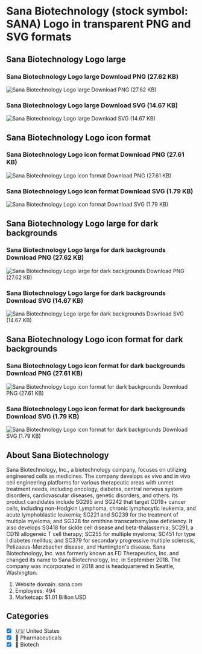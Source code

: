# Sana Biotechnology (stock symbol: SANA) Logo in transparent PNG and SVG formats

## Sana Biotechnology Logo large

### Sana Biotechnology Logo large Download PNG (27.62 KB)

![Sana Biotechnology Logo large Download PNG (27.62 KB)](/img/orig/SANA_BIG-f5a5c3a4.png)

### Sana Biotechnology Logo large Download SVG (14.67 KB)

![Sana Biotechnology Logo large Download SVG (14.67 KB)](/img/orig/SANA_BIG-719caf55.svg)

## Sana Biotechnology Logo icon format

### Sana Biotechnology Logo icon format Download PNG (27.61 KB)

![Sana Biotechnology Logo icon format Download PNG (27.61 KB)](/img/orig/SANA-2da1fc39.png)

### Sana Biotechnology Logo icon format Download SVG (1.79 KB)

![Sana Biotechnology Logo icon format Download SVG (1.79 KB)](/img/orig/SANA-87a2b402.svg)

## Sana Biotechnology Logo large for dark backgrounds

### Sana Biotechnology Logo large for dark backgrounds Download PNG (27.62 KB)

![Sana Biotechnology Logo large for dark backgrounds Download PNG (27.62 KB)](/img/orig/SANA_BIG.D-eec3a944.png)

### Sana Biotechnology Logo large for dark backgrounds Download SVG (14.67 KB)

![Sana Biotechnology Logo large for dark backgrounds Download SVG (14.67 KB)](/img/orig/SANA_BIG.D-ca0b07f1.svg)

## Sana Biotechnology Logo icon format for dark backgrounds

### Sana Biotechnology Logo icon format for dark backgrounds Download PNG (27.61 KB)

![Sana Biotechnology Logo icon format for dark backgrounds Download PNG (27.61 KB)](/img/orig/SANA.D-c0a25894.png)

### Sana Biotechnology Logo icon format for dark backgrounds Download SVG (1.79 KB)

![Sana Biotechnology Logo icon format for dark backgrounds Download SVG (1.79 KB)](/img/orig/SANA.D-1556851b.svg)

## About Sana Biotechnology

Sana Biotechnology, Inc., a biotechnology company, focuses on utilizing engineered cells as medicines. The company develops ex vivo and in vivo cell engineering platforms for various therapeutic areas with unmet treatment needs, including oncology, diabetes, central nervous system disorders, cardiovascular diseases, genetic disorders, and others. Its product candidates include SG295 and SG242 that target CD19+ cancer cells, including non-Hodgkin Lymphoma, chronic lymphocytic leukemia, and acute lymphoblastic leukemia; SG221 and SG239 for the treatment of multiple myeloma; and SG328 for ornithine transcarbamylase deficiency. It also develops SG418 for sickle cell disease and beta-thalassemia; SC291, a CD19 allogeneic T cell therapy; SC255 for multiple myeloma; SC451 for type I diabetes mellitus; and SC379 for secondary progressive multiple sclerosis, Pelizaeus-Merzbacher disease, and Huntington's disease. Sana Biotechnology, Inc. was formerly known as FD Therapeutics, Inc. and changed its name to Sana Biotechnology, Inc. in September 2018. The company was incorporated in 2018 and is headquartered in Seattle, Washington.

1. Website domain: sana.com
2. Employees: 494
3. Marketcap: $1.01 Billion USD


## Categories
- [x] 🇺🇸 United States
- [x] 💊 Pharmaceuticals
- [x] 🧬 Biotech
